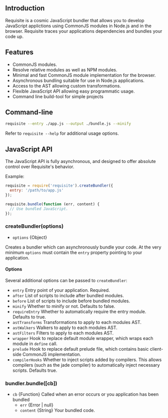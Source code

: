 ## Introduction

Requisite is a cosmic JavaScript bundler that allows you to develop JavaScript applictions using CommonJS modules in Node.js and in the browser. Requisite traces your applications dependencies and bundles your code up.

## Features

* CommonJS modules.
* Resolve relative modules as well as NPM modules.
* Minimal and fast CommonJS module implementation for the browser.
* Asynchronous bundling suitable for use in Node.js applications.
* Access to the AST allowing custom transformations.
* Flexible JavaScript API allowing easy programmatic usage.
* Command line build-tool for simple projects

## Command-line

```bash
requisite --entry ./app.js --output ./bundle.js --minify
```
Refer to `requisite --help` for additional usage options.

## JavaScript API
The JavaScript API is fully asynchronous, and designed to offer absolute control over Requisite's behavior.

Example:
```javascript
requisite = require('requisite').createBundler({
  entry: '/path/to/app.js'
});

requisite.bundle(function (err, content) {
  // Use bundled JavaScript.
});
```

### createBundler(options)
* `options` {Object}

Creates a bundler which can asynchronously bundle your code. At the very minimum `options` must contain the `entry` property pointing to your application.

#### Options

Several additional options can be passed to `createBundler`:

* `entry` Entry point of your application. Required.
* `after` List of scripts to include after bundled modules.
* `before` List of scripts to include before bundled modules.
* `minify` Whether to minify or not. Defaults to false.
* `requireEntry` Whether to automatically require the entry module. Defaults to true.
* `astTransforms` Transformations to apply to each modules AST.
* `astWalkers` Walkers to apply to each modules AST.
* `astFilters` Filters to apply to each modules AST.
* `wrapper` Hook to replace default module wrapper, which wraps each module in `define` call.
* `prelude` Hook to replace default prelude file, which contains basic client-side CommonJS implementation.
* `compilerHooks` Whether to inject scripts added by compilers. This allows compilers (such as the jade compiler) to automatically inject necessary scripts. Defaults true.

### bundler.bundle([cb])
* `cb` {Function} Called when an error occurs or you application has been bundled
    * `err` {Error | null}
    * `content` {String} Your bundled code.
